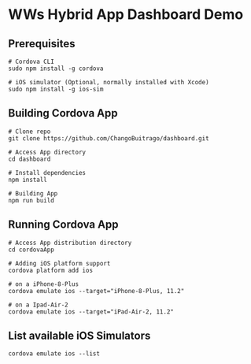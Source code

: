 # WWs Hybrid App Dashboard Demo

## Prerequisites
```
# Cordova CLI
sudo npm install -g cordova

# iOS simulator (Optional, normally installed with Xcode)  
sudo npm install -g ios-sim
```

## Building Cordova App 
```
# Clone repo
git clone https://github.com/ChangoBuitrago/dashboard.git

# Access App directory
cd dashboard

# Install dependencies
npm install

# Building App
npm run build
```

## Running Cordova App 
```
# Access App distribution directory
cd cordovaApp

# Adding iOS platform support
cordova platform add ios

# on a iPhone-8-Plus
cordova emulate ios --target="iPhone-8-Plus, 11.2"

# on a Ipad-Air-2
cordova emulate ios --target="iPad-Air-2, 11.2"
```

## List available iOS Simulators 
```
cordova emulate ios --list
```
